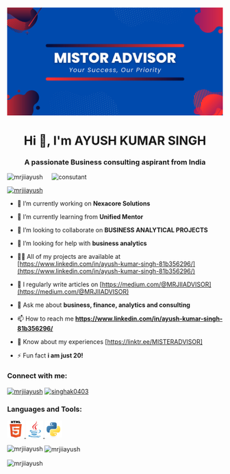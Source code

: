 ![logo](https://github.com/mrjiiayush/mrjiiayush/blob/main/Blue%20Pink%20Gradient%20Fashion%20Banner.jpg)
<h1 align="center">Hi 👋, I'm AYUSH KUMAR SINGH</h1>
<h3 align="center">A passionate Business consulting aspirant from India</h3>
<img align="right" alt="consutant" width="400" src="https://cdn.dribbble.com/users/1016670/screenshots/2508443/marek.gif"
<p align="left"> <img src="https://komarev.com/ghpvc/?username=mrjiiayush&label=Profile%20views&color=0e75b6&style=flat" alt="mrjiiayush" /> </p>

<p align="left"> <a href="https://twitter.com/mrjiiayush" target="blank"><img src="https://img.shields.io/twitter/follow/mrjiiayush?logo=twitter&style=for-the-badge" alt="mrjiiayush" /></a> </p>

- 🔭 I’m currently working on **Nexacore Solutions**

- 🌱 I’m currently learning from **Unified Mentor**

- 👯 I’m looking to collaborate on **BUSINESS ANALYTICAL PROJECTS**

- 🤝 I’m looking for help with **business analytics**

- 👨‍💻 All of my projects are available at [https://www.linkedin.com/in/ayush-kumar-singh-81b356296/](https://www.linkedin.com/in/ayush-kumar-singh-81b356296/)

- 📝 I regularly write articles on [https://medium.com/@MRJIIADVISOR](https://medium.com/@MRJIIADVISOR)

- 💬 Ask me about **business, finance, analytics and consulting**

- 📫 How to reach me **https://www.linkedin.com/in/ayush-kumar-singh-81b356296/**

- 📄 Know about my experiences [https://linktr.ee/MISTERADVISOR]

- ⚡ Fun fact **i am just 20!**

<h3 align="left">Connect with me:</h3>
<p align="left">
<a href="https://twitter.com/mrjiiayush" target="blank"><img align="center" src="https://raw.githubusercontent.com/rahuldkjain/github-profile-readme-generator/master/src/images/icons/Social/twitter.svg" alt="mrjiiayush" height="30" width="40" /></a>
<a href="https://instagram.com/singhak0403" target="blank"><img align="center" src="https://raw.githubusercontent.com/rahuldkjain/github-profile-readme-generator/master/src/images/icons/Social/instagram.svg" alt="singhak0403" height="30" width="40" /></a>
</p>

<h3 align="left">Languages and Tools:</h3>
<p align="left"> <a href="https://www.w3.org/html/" target="_blank" rel="noreferrer"> <img src="https://raw.githubusercontent.com/devicons/devicon/master/icons/html5/html5-original-wordmark.svg" alt="html5" width="40" height="40"/> </a> <a href="https://www.java.com" target="_blank" rel="noreferrer"> <img src="https://raw.githubusercontent.com/devicons/devicon/master/icons/java/java-original.svg" alt="java" width="40" height="40"/> </a> <a href="https://www.python.org" target="_blank" rel="noreferrer"> <img src="https://raw.githubusercontent.com/devicons/devicon/master/icons/python/python-original.svg" alt="python" width="40" height="40"/> </a> </p>

<p><img align="left" src="https://github-readme-stats.vercel.app/api/top-langs?username=mrjiiayush&show_icons=true&locale=en&layout=compact" alt="mrjiiayush" /></p>

<p>&nbsp;<img align="center" src="https://github-readme-stats.vercel.app/api?username=mrjiiayush&show_icons=true&locale=en" alt="mrjiiayush" /></p>

<p><img align="center" src="https://github-readme-streak-stats.herokuapp.com/?user=mrjiiayush&" alt="mrjiiayush" /></p>
